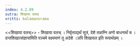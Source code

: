 ```yaml
---
index: 4.2.89
sutra: शिखाया वलच्
vritti: balamanorama
---
```


<<शिखाया वलच्>> - शिखाया वलच् । निर्वृत्ताद्यर्थं सूत्रं, देशे तन्नाम्नि अणो बाधनार्थं च ।दन्तशिखात्संज्ञाया॑मिति पञ्चमे वक्ष्यमाणं तु अदेशे ।ञपि शिखावल इति रूपार्थछम् ।